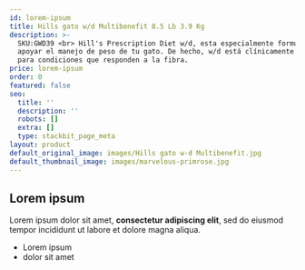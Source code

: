 ```yaml
---
id: lorem-ipsum
title: Hills gato w/d Multibenefit 8.5 Lb 3.9 Kg
description: >-
  SKU:GWD39 <br> Hill's Prescription Diet w/d, esta especialmente formulado para
  apoyar el manejo de peso de tu gato. De hecho, w/d está clínicamente probado
  para condiciones que responden a la fibra.
price: lorem-ipsum
order: 0
featured: false
seo:
  title: ''
  description: ''
  robots: []
  extra: []
  type: stackbit_page_meta
layout: product
default_original_image: images/Hills gato w-d Multibenefit.jpg
default_thumbnail_image: images/marvelous-primrose.jpg
---
```

## Lorem ipsum

Lorem ipsum dolor sit amet, **consectetur adipiscing elit**, sed do eiusmod tempor incididunt ut labore et dolore magna aliqua.

- Lorem ipsum
- dolor sit amet